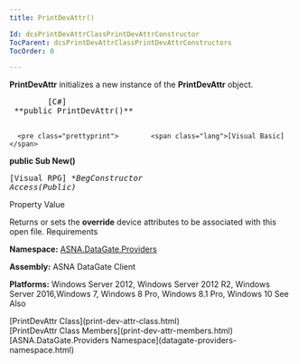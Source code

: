 ```yaml
---
title: PrintDevAttr()

Id: dcsPrintDevAttrClassPrintDevAttrConstructor
TocParent: dcsPrintDevAttrClassPrintDevAttrConstructors
TocOrder: 0

---
```


<span> **PrintDevAttr** </span> initializes a new instance of the **PrintDevAttr** object.
<pre class="prettyprint">        <span class="lang">[C#]</span>
 **public PrintDevAttr()** 
      </pre>
      <pre class="prettyprint">        <span class="lang">[Visual Basic] </span>
 **public Sub New()** 
      </pre>
      <pre class="prettyprint">        <span class="lang">[Visual RPG]</span>
 **BegConstructor Access(*Public)** 
      </pre>

Property Value

Returns or sets the **override** device attributes to be associated with this open file.
Requirements

**Namespace:** [ ASNA.DataGate.Providers](datagate-providers-namespace.html) 

**Assembly:** ASNA DataGate Client

**Platforms:** Windows Server 2012, Windows Server 2012 R2, Windows Server 2016,Windows 7, Windows 8 Pro, Windows 8.1 Pro, Windows 10
See Also

<dl />
      [PrintDevAttr Class](print-dev-attr-class.html)
      <br />
      [PrintDevAttr Class Members](print-dev-attr-members.html)
      <br />
      [ASNA.DataGate.Providers Namespace](datagate-providers-namespace.html)

